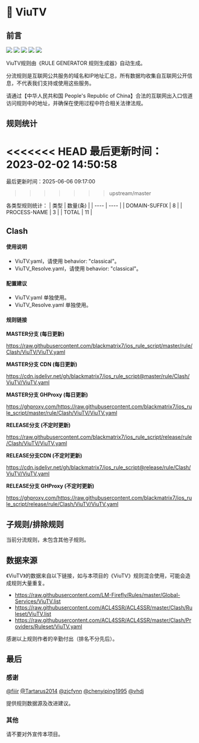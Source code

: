 # 🧸 ViuTV

## 前言

![](https://shields.io/badge/-移除重复规则-ff69b4) ![](https://shields.io/badge/-DOMAIN与DOMAIN--SUFFIX合并-green) ![](https://shields.io/badge/-DOMAIN--SUFFIX间合并-critical) ![](https://shields.io/badge/-DOMAIN--SUFFIX与DOMAIN--KEYWORD合并-blue) ![](https://shields.io/badge/-IP--CIDR(6)合并-blueviolet) 

ViuTV规则由《RULE GENERATOR 规则生成器》自动生成。

分流规则是互联网公共服务的域名和IP地址汇总，所有数据均收集自互联网公开信息，不代表我们支持或使用这些服务。

请通过【中华人民共和国 People's Republic of China】合法的互联网出入口信道访问规则中的地址，并确保在使用过程中符合相关法律法规。

## 规则统计

<<<<<<< HEAD
最后更新时间：2023-02-02 14:50:58
=======
最后更新时间：2025-06-06 09:17:00
>>>>>>> upstream/master

各类型规则统计：
| 类型 | 数量(条)  | 
| ---- | ----  |
| DOMAIN-SUFFIX | 8  | 
| PROCESS-NAME | 3  | 
| TOTAL | 11  | 


## Clash 

#### 使用说明
- ViuTV.yaml，请使用 behavior: "classical"。
- ViuTV_Resolve.yaml，请使用 behavior: "classical"。

#### 配置建议
- ViuTV.yaml 单独使用。
- ViuTV_Resolve.yaml 单独使用。

#### 规则链接
**MASTER分支 (每日更新)**

https://raw.githubusercontent.com/blackmatrix7/ios_rule_script/master/rule/Clash/ViuTV/ViuTV.yaml

**MASTER分支 CDN (每日更新)**

https://cdn.jsdelivr.net/gh/blackmatrix7/ios_rule_script@master/rule/Clash/ViuTV/ViuTV.yaml

**MASTER分支 GHProxy (每日更新)**

https://ghproxy.com/https://raw.githubusercontent.com/blackmatrix7/ios_rule_script/master/rule/Clash/ViuTV/ViuTV.yaml

**RELEASE分支 (不定时更新)**

https://raw.githubusercontent.com/blackmatrix7/ios_rule_script/release/rule/Clash/ViuTV/ViuTV.yaml

**RELEASE分支CDN (不定时更新)**

https://cdn.jsdelivr.net/gh/blackmatrix7/ios_rule_script@release/rule/Clash/ViuTV/ViuTV.yaml

**RELEASE分支 GHProxy (不定时更新)**

https://ghproxy.com/https://raw.githubusercontent.com/blackmatrix7/ios_rule_script/release/rule/Clash/ViuTV/ViuTV.yaml

## 子规则/排除规则


当前分流规则，未包含其他子规则。

## 数据来源

《ViuTV》的数据来自以下链接，如与本项目的《ViuTV》规则混合使用，可能会造成规则大量重复。

- https://raw.githubusercontent.com/LM-Firefly/Rules/master/Global-Services/ViuTV.list
- https://raw.githubusercontent.com/ACL4SSR/ACL4SSR/master/Clash/Ruleset/ViuTV.list
- https://raw.githubusercontent.com/ACL4SSR/ACL4SSR/master/Clash/Providers/Ruleset/ViuTV.yaml


感谢以上规则作者的辛勤付出（排名不分先后）。

## 最后

### 感谢

[@fiiir](https://github.com/fiiir) [@Tartarus2014](https://github.com/Tartarus2014) [@zjcfynn](https://github.com/zjcfynn) [@chenyiping1995](https://github.com/chenyiping1995) [@vhdj](https://github.com/vhdj)

提供规则数据源及改进建议。

### 其他

请不要对外宣传本项目。